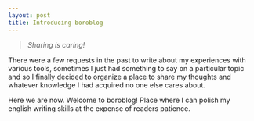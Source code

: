 ```yaml
---
layout: post
title: Introducing boroblog
---
```


> *Sharing is caring!*


There were a few requests in the past to write about my experiences with various tools, sometimes I just had something to say on a particular topic and so I finally decided to organize a place to share my thoughts and whatever knowledge I had acquired no one else cares about.

Here we are now. Welcome to boroblog! Place where I can polish my english writing skills at the expense of readers patience.
